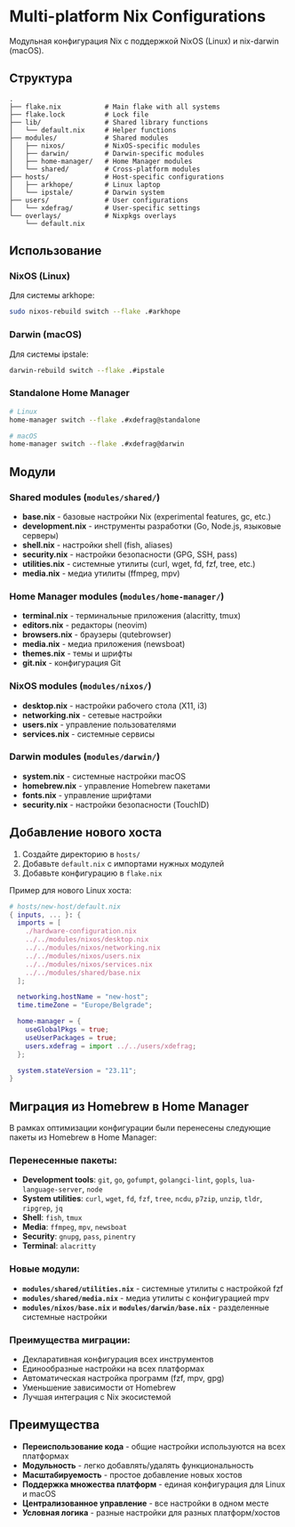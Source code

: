 # Multi-platform Nix Configurations

Модульная конфигурация Nix с поддержкой NixOS (Linux) и nix-darwin (macOS).

## Структура

```
.
├── flake.nix           # Main flake with all systems
├── flake.lock          # Lock file
├── lib/                # Shared library functions
│   └── default.nix     # Helper functions
├── modules/            # Shared modules
│   ├── nixos/          # NixOS-specific modules
│   ├── darwin/         # Darwin-specific modules
│   ├── home-manager/   # Home Manager modules
│   └── shared/         # Cross-platform modules
├── hosts/              # Host-specific configurations
│   ├── arkhope/        # Linux laptop
│   └── ipstale/        # Darwin system
├── users/              # User configurations
│   └── xdefrag/        # User-specific settings
└── overlays/           # Nixpkgs overlays
    └── default.nix
```

## Использование

### NixOS (Linux)

Для системы arkhope:

```bash
sudo nixos-rebuild switch --flake .#arkhope
```

### Darwin (macOS)

Для системы ipstale:

```bash
darwin-rebuild switch --flake .#ipstale
```

### Standalone Home Manager

```bash
# Linux
home-manager switch --flake .#xdefrag@standalone

# macOS
home-manager switch --flake .#xdefrag@darwin
```

## Модули

### Shared modules (`modules/shared/`)
- **base.nix** - базовые настройки Nix (experimental features, gc, etc.)
- **development.nix** - инструменты разработки (Go, Node.js, языковые серверы)
- **shell.nix** - настройки shell (fish, aliases)
- **security.nix** - настройки безопасности (GPG, SSH, pass)
- **utilities.nix** - системные утилиты (curl, wget, fd, fzf, tree, etc.)
- **media.nix** - медиа утилиты (ffmpeg, mpv)

### Home Manager modules (`modules/home-manager/`)
- **terminal.nix** - терминальные приложения (alacritty, tmux)
- **editors.nix** - редакторы (neovim)
- **browsers.nix** - браузеры (qutebrowser)
- **media.nix** - медиа приложения (newsboat)
- **themes.nix** - темы и шрифты
- **git.nix** - конфигурация Git

### NixOS modules (`modules/nixos/`)
- **desktop.nix** - настройки рабочего стола (X11, i3)
- **networking.nix** - сетевые настройки
- **users.nix** - управление пользователями
- **services.nix** - системные сервисы

### Darwin modules (`modules/darwin/`)
- **system.nix** - системные настройки macOS
- **homebrew.nix** - управление Homebrew пакетами
- **fonts.nix** - управление шрифтами
- **security.nix** - настройки безопасности (TouchID)

## Добавление нового хоста

1. Создайте директорию в `hosts/`
2. Добавьте `default.nix` с импортами нужных модулей
3. Добавьте конфигурацию в `flake.nix`

Пример для нового Linux хоста:

```nix
# hosts/new-host/default.nix
{ inputs, ... }: {
  imports = [
    ./hardware-configuration.nix
    ../../modules/nixos/desktop.nix
    ../../modules/nixos/networking.nix
    ../../modules/nixos/users.nix
    ../../modules/nixos/services.nix
    ../../modules/shared/base.nix
  ];

  networking.hostName = "new-host";
  time.timeZone = "Europe/Belgrade";

  home-manager = {
    useGlobalPkgs = true;
    useUserPackages = true;
    users.xdefrag = import ../../users/xdefrag;
  };

  system.stateVersion = "23.11";
}
```

## Миграция из Homebrew в Home Manager

В рамках оптимизации конфигурации были перенесены следующие пакеты из Homebrew в Home Manager:

### Перенесенные пакеты:
- **Development tools**: `git`, `go`, `gofumpt`, `golangci-lint`, `gopls`, `lua-language-server`, `node`
- **System utilities**: `curl`, `wget`, `fd`, `fzf`, `tree`, `ncdu`, `p7zip`, `unzip`, `tldr`, `ripgrep`, `jq`
- **Shell**: `fish`, `tmux`
- **Media**: `ffmpeg`, `mpv`, `newsboat`
- **Security**: `gnupg`, `pass`, `pinentry`
- **Terminal**: `alacritty`

### Новые модули:
- **`modules/shared/utilities.nix`** - системные утилиты с настройкой fzf
- **`modules/shared/media.nix`** - медиа утилиты с конфигурацией mpv
- **`modules/nixos/base.nix`** и **`modules/darwin/base.nix`** - разделенные системные настройки

### Преимущества миграции:
- Декларативная конфигурация всех инструментов
- Единообразные настройки на всех платформах
- Автоматическая настройка программ (fzf, mpv, gpg)
- Уменьшение зависимости от Homebrew
- Лучшая интеграция с Nix экосистемой

## Преимущества

- **Переиспользование кода** - общие настройки используются на всех платформах
- **Модульность** - легко добавлять/удалять функциональность
- **Масштабируемость** - простое добавление новых хостов
- **Поддержка множества платформ** - единая конфигурация для Linux и macOS
- **Централизованное управление** - все настройки в одном месте
- **Условная логика** - разные настройки для разных платформ/хостов